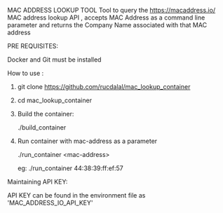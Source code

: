 MAC ADDRESS LOOKUP TOOL 
Tool to query the https://macaddress.io/ MAC address lookup API , accepts MAC Address 
as a command line parameter and returns the Company Name associated with that MAC address

PRE REQUISITES:

Docker and Git must be installed

How to use :

1. git clone https://github.com/rucdalal/mac_lookup_container

2. cd mac_lookup_container

3. Build the container:

    ./build_container
    
4. Run container with mac-address as a parameter

    ./run_container  \<mac-address>
   
   eg: ./run_container  44:38:39:ff:ef:57
    
    
Maintaining API KEY:

API KEY can be found in the environment file as 'MAC_ADDRESS_IO_API_KEY'
